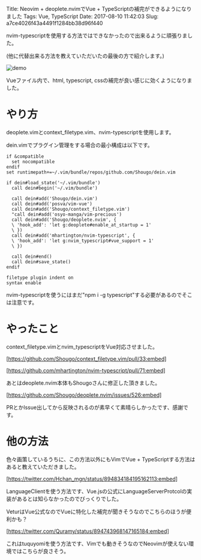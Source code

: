 Title: Neovim + deoplete.nvimでVue + TypeScriptの補完ができるようになりました
Tags: Vue, TypeScript
Date: 2017-08-10 11:42:03
Slug: a7ce4026f43a4491f1284bb38d96f440

nvim-typescriptを使用する方法ではできなかったので出来るように頑張りました。

(他に代替出来る方法を教えていただいたの最後の方で紹介します。)

![demo](https://user-images.githubusercontent.com/1256685/29148673-f6238c3a-7da9-11e7-84ee-f075adba0390.gif)

Vueファイル内で、html, typescript, cssの補完が良い感じに効くようになりました。

# やり方

deoplete.vimとcontext\_filetype.vim、nvim-typescriptを使用します。

dein.vimでプラグイン管理をする場合の最小構成は以下です。

```vim
if &compatible
  set nocompatible
endif
set runtimepath+=~/.vim/bundle/repos/github.com/Shougo/dein.vim

if dein#load_state('~/.vim/bundle')
  call dein#begin('~/.vim/bundle')

  call dein#add('Shougo/dein.vim')
  call dein#add('posva/vim-vue')
  call dein#add('Shougo/context_filetype.vim')
  "call dein#add('osyo-manga/vim-precious')
  call dein#add('Shougo/deoplete.nvim', {
  \ 'hook_add': 'let g:deoplete#enable_at_startup = 1'
  \ })
  call dein#add('mhartington/nvim-typescript', {
  \ 'hook_add': 'let g:nvim_typescript#vue_support = 1'
  \ })

  call dein#end()
  call dein#save_state()
endif

filetype plugin indent on
syntax enable
```

nvim-typescriptを使うにはまだ"npm i -g typescript"する必要があるのでそこは注意です。

# やったこと

context\_filetype.vimとnvim_typescriptをVue対応させました。

[https://github.com/Shougo/context_filetype.vim/pull/33:embed]

[https://github.com/mhartington/nvim-typescript/pull/71:embed]

あとはdeoplete.nvim本体もShougoさんに修正した頂きました。

[https://github.com/Shougo/deoplete.nvim/issues/526:embed]

PRとかIssue出してから反映されるのが素早くて素晴らしかったです、感謝です。

# 他の方法

色々画策しているうちに、この方法以外にもVimでVue + TypeScriptする方法はあると教えていただきました。

[https://twitter.com/Hchan_mgn/status/894834184195162113:embed]

LanguageClientを使う方法です、Vue.jsの公式にLanguageServerProtcolの実装があるとは知らなかったのでびっくりでした。

VeturはVue公式なのでVueに特化した補完が聞きそうなのでこちらのほうが便利かも？

[https://twitter.com/Quramy/status/894743968147165184:embed]

これはtuquyomiを使う方法です、Vimでも動きそうなのでNeovimが使えない環境ではこちらが良さそう。
